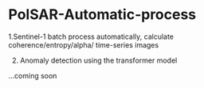 # PolSAR-Automatic-process
1.Sentinel-1 batch process automatically, calculate coherence/entropy/alpha/ time-series images

2. Anomaly detection using the transformer model

...coming soon

